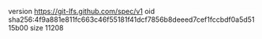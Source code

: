 version https://git-lfs.github.com/spec/v1
oid sha256:4f9a881e811fc663c46f55181f41dcf7856b8deeed7cef1fccbdf0a5d5115b00
size 11208
